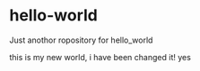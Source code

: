 # hello-world
Just anothor ropository for hello_world



this is my new world, i have been changed it!
yes 
